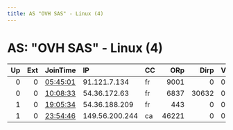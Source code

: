 ```yaml
---
title: AS "OVH SAS" - Linux (4)
---
```


# AS: "OVH SAS" - Linux (4)

|   Up |   Ext | JoinTime                                                                                            | IP             | CC   |   ORp |   Dirp | Version   | Contact            | Nickname        |   eFamMembers |
|-----:|------:|:----------------------------------------------------------------------------------------------------|:---------------|:-----|------:|-------:|:----------|:-------------------|:----------------|--------------:|
|    0 |     0 | [05:45:01](https://metrics.torproject.org/rs.html#details/60D0CB481A6BDB62BACA09EAF300151F6EE4CB8F) | 91.121.7.134   | fr   |  9001 |      0 | 0.3.3.7   | None               | bitdream        |             1 |
|    0 |     0 | [10:08:33](https://metrics.torproject.org/rs.html#details/2DDE0A1D792FBE2A62F5139F2473BA0DCA4B195A) | 54.36.172.63   | fr   |  6837 |  30632 | 0.2.9.15  | None               | Unnamed         |             1 |
|    1 |     0 | [19:05:34](https://metrics.torproject.org/rs.html#details/7791974935A2B40161DB94097C4B1E069F0B6413) | 54.36.188.209  | fr   |   443 |      0 | 0.2.9.14  | fraxygfx@gmail.com | lechibredesmers |             1 |
|    1 |     0 | [23:54:46](https://metrics.torproject.org/rs.html#details/8421ADB42F6C47C783D35939E483D5AECA513DCA) | 149.56.200.244 | ca   | 46221 |      0 | 0.3.3.9   | None               | Unnamed         |             1 |
